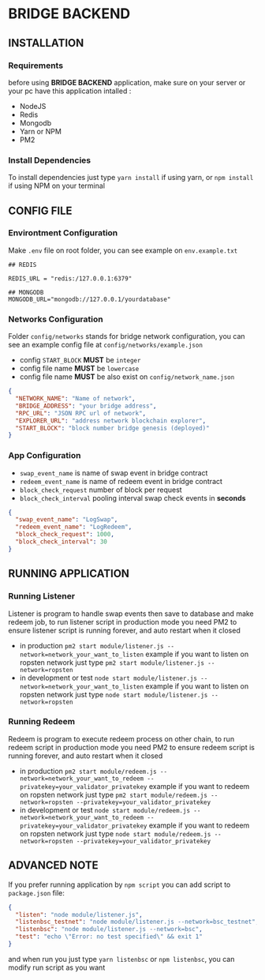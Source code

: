 # BRIDGE BACKEND

## INSTALLATION

### Requirements

before using **BRIDGE BACKEND** application, make sure on your server or your pc have this application intalled :

- NodeJS
- Redis
- Mongodb
- Yarn or NPM
- PM2

### Install Dependencies

To install dependencies just type `yarn install` if using yarn, or `npm install` if using NPM on your terminal

## CONFIG FILE

### Environtment Configuration

Make `.env` file on root folder, you can see example on `env.example.txt`

```env
## REDIS

REDIS_URL = "redis:/127.0.0.1:6379"

## MONGODB
MONGODB_URL="mongodb://127.0.0.1/yourdatabase"
```

### Networks Configuration

Folder `config/networks` stands for bridge network configuration, you can see an example config file at `config/networks/example.json`

- config `START_BLOCK` **MUST** be `integer`
- config file name **MUST** be `lowercase`
- config file name **MUST** be also exist on `config/network_name.json`

```json
{
  "NETWORK_NAME": "Name of network",
  "BRIDGE_ADDRESS": "your bridge address",
  "RPC_URL": "JSON RPC url of network",
  "EXPLORER_URL": "address network blockchain explorer",
  "START_BLOCK": "block number bridge genesis (deployed)"
}
```

### App Configuration

- `swap_event_name` is name of swap event in bridge contract
- `redeem_event_name` is name of redeem event in bridge contract
- `block_check_request` number of block per request
- `block_check_interval` pooling interval swap check events in **seconds**

```json
{
  "swap_event_name": "LogSwap",
  "redeem_event_name": "LogRedeem",
  "block_check_request": 1000,
  "block_check_interval": 30
}
```

## RUNNING APPLICATION

### Running Listener

Listener is program to handle swap events then save to database and make redeem job, to run listener script in production mode you need PM2 to ensure listener script is running forever, and auto restart when it closed

- in production `pm2 start module/listener.js --network=network_your_want_to_listen` example if you want to listen on ropsten network just type `pm2 start module/listener.js --network=ropsten`
- in development or test `node start module/listener.js --network=network_your_want_to_listen` example if you want to listen on ropsten network just type `node start module/listener.js --network=ropsten`

### Running Redeem

Redeem is program to execute redeem process on other chain, to run redeem script in production mode you need PM2 to ensure redeem script is running forever, and auto restart when it closed

- in production `pm2 start module/redeem.js --network=network_your_want_to_redeem --privatekey=your_validator_privatekey` example if you want to redeem on ropsten network just type `pm2 start module/redeem.js --network=ropsten --privatekey=your_validator_privatekey`
- in development or test `node start module/redeem.js --network=network_your_want_to_redeem --privatekey=your_validator_privatekey` example if you want to redeem on ropsten network just type `node start module/redeem.js --network=ropsten --privatekey=your_validator_privatekey`

## ADVANCED NOTE

If you prefer running application by `npm script` you can add script to `package.json` file:

```json
{
  "listen": "node module/listener.js",
  "listenbsc_testnet": "node module/listener.js --network=bsc_testnet",
  "listenbsc": "node module/listener.js --network=bsc",
  "test": "echo \"Error: no test specified\" && exit 1"
}
```

and when run you just type `yarn listenbsc` or `npm listenbsc`, you can modify run script as you want
